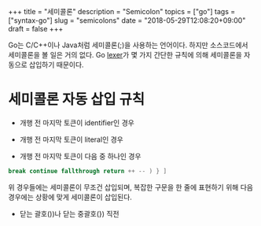 +++
title = "세미콜론"
description = "Semicolon"
topics = ["go"]
tags = ["syntax-go"]
slug = "semicolons"
date = "2018-05-29T12:08:20+09:00"
draft = false
+++

Go는 C/C++이나 Java처럼 세미콜론(;)을 사용하는 언어이다. 하지만 소스코드에서 세미콜론을 볼 일은 거의 없다. Go [lexer](https://ko.wikipedia.org/wiki/%EB%82%B1%EB%A7%90_%EB%B6%84%EC%84%9D)가 몇 가지 간단한 규칙에 의해 세미콜론을 자동으로 삽입하기 때문이다.

# 세미콜론 자동 삽입 규칙

- 개행 전 마지막 토큰이 identifier인 경우

- 개행 전 마지막 토큰이 literal인 경우

- 개행 전 마지막 토큰이 다음 중 하나인 경우

```go
break continue fallthrough return ++ -- ) } ]
```

위 경우들에는 세미콜론이 무조건 삽입되며, 복잡한 구문을 한 줄에 표현하기 위해 다음 경우에는 상황에 맞게 세미콜론이 삽입된다.

- 닫는 괄호())나 닫는 중괄호(}) 직전

